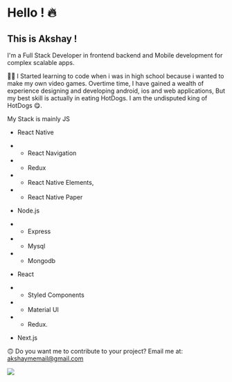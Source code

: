 # Hello ! 🔥 
## This is Akshay !
I'm a Full Stack Developer in frontend backend and Mobile development for complex scalable apps.


🙏🏻 I Started learning to code when i was in high school because i wanted to make my own video games. Overtime time, I have gained a wealth of experience designing and developing android, ios and web applications, 
But my best skill is actually in eating HotDogs. I am the undisputed king of HotDogs 😋.


My Stack is mainly JS


- React Native 
- - React Navigation
- - Redux
- - React Native Elements,
- - React Native Paper

- Node.js
- - Express
- - Mysql
- - Mongodb

- React 
- - Styled Components
- - Material UI
- - Redux.

- Next.js


🙃 Do you want me to contribute to your project? Email me at: akshaymemail@gmail.com


[![](https://media.bizj.us/view/img/7735712/batz.jpg)](https://akshaymemail.github.io/mycv)
